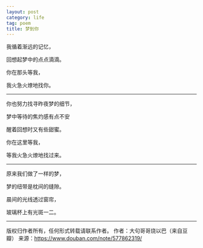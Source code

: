 ```yaml
---
layout: post
category: life
tag: poem
title: 梦到你
---
```


我循着渐远的记忆，

回想起梦中的点点滴滴。

你在那头等我，

我火急火燎地找你。

---

你也努力找寻昨夜梦的细节，

梦中等待的焦灼感有点不安

醒着回想时又有些甜蜜。

你在这里等我，

等我火急火燎地找过来。

---

原来我们做了一样的梦，

梦的纽带是枕间的缝隙。

晨间的光线透过窗帘，

玻璃杯上有光斑一二。

---

版权归作者所有，任何形式转载请联系作者。
作者：大句哥哥烧以巴（来自豆瓣）
来源：https://www.douban.com/note/577862319/
